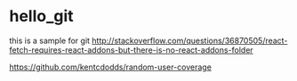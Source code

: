 # hello_git
this is a sample for git
http://stackoverflow.com/questions/36870505/react-fetch-requires-react-addons-but-there-is-no-react-addons-folder



https://github.com/kentcdodds/random-user-coverage
